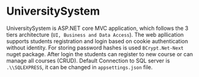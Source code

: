 # UniversitySystem

UniversitySystem is ASP.NET core MVC application, which follows the 3 tiers architecture (`UI, Business and Data Access`). The web apllication supports students registration and login based on cookie authentication without identity. For storing password hashes is used `BCrypt.Net-Next` nuget package. After login the students can register to new course or can manage all courses (CRUD). Default Connection to SQL server is `.\\SQLEXPRESS`, it can be changed in `appsettings.json` file.
 
